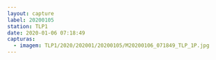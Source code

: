 ```yaml
---
layout: capture
label: 20200105
station: TLP1
date: 2020-01-06 07:18:49
capturas:
  - imagem: TLP1/2020/202001/20200105/M20200106_071849_TLP_1P.jpg
---
```

